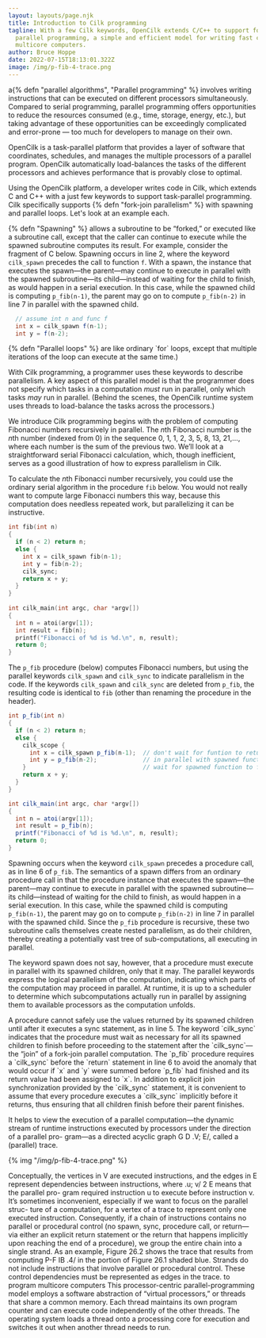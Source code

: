 ```yaml
---
layout: layouts/page.njk
title: Introduction to Cilk programming
tagline: With a few Cilk keywords, OpenCilk extends C/C++ to support fork-join
  parallel programming, a simple and efficient model for writing fast code for
  multicore computers.
author: Bruce Hoppe
date: 2022-07-15T18:13:01.322Z
image: /img/p-fib-4-trace.png
---
```

a{% defn "parallel algorithms", "Parallel programming" %} involves writing instructions that can be executed on different processors simultaneously. Compared to serial programming, parallel programming offers opportunities to reduce the resources consumed (e.g., time, storage, energy, etc.), but taking advantage of these opportunities can be exceedingly complicated and error-prone &mdash; too much for developers to manage on their own. 

OpenCilk is a task-parallel platform that provides a layer of software that coordinates, schedules, and manages the multiple processors of a parallel program. OpenCilk automatically load-balances the tasks of the different processors and achieves performance that is provably close to optimal.

Using the OpenCilk platform, a developer writes code in Cilk, which extends C and C++ with a just few keywords to support task-parallel programming. Cilk specifically supports {% defn "fork-join parallelism" %} with spawning and parallel loops. Let's look at an example each.

{% defn "Spawning" %} allows a subroutine to be “forked,” or executed like a subroutine call, except that the caller can continue to execute while the spawned subroutine computes its result. For example, consider the fragment of C below. 
Spawning occurs in line 2, where the keyword `cilk_spawn` precedes the call to function `f`.
With a spawn, the instance that executes the spawn—the parent—may continue
to execute in parallel with the spawned subroutine—its child—instead of waiting
for the child to finish, as would happen in a serial execution. In this case, while
the spawned child is computing `p_fib(n-1)`, the parent may go on to compute
`p_fib(n-2)` in line 7 in parallel with the spawned child.

```c#
  // assume int n and func f
  int x = cilk_spawn f(n-1);
  int y = f(n-2);
```

{% defn "Parallel loops" %} are like ordinary \`for\` loops, except that multiple iterations of the loop can execute at the same time.)

With Cilk programming, a programmer uses these keywords to describe
parallelism. A key aspect of this parallel model is that the programmer does not specify
which tasks in a computation *must* run in parallel, only which tasks *may* run in
parallel. (Behind the scenes, the OpenCilk runtime system uses threads to load-balance the tasks across the processors.)

We introduce Cilk programming begins with the problem of computing
Fibonacci numbers recursively in parallel. 
The $n$th Fibonacci number is the $n$th number (indexed from 0) in the sequence 0, 1, 1, 2, 3, 5, 8, 13, 21,…, where each number is the sum of the previous two. 
We’ll look at a straightforward serial
Fibonacci calculation, which, though inefficient, serves as a good illustration of
how to express parallelism in Cilk.

To calculate the $n$th Fibonacci number recursively, you could use the ordinary serial algorithm in the procedure `fib` below. You would not really want to compute large Fibonacci numbers this way, because this computation does needless
repeated work, but parallelizing it can be instructive.

```c
int fib(int n)
{
  if (n < 2) return n;
  else {
    int x = cilk_spawn fib(n-1);
    int y = fib(n-2);
    cilk_sync;
    return x + y;
  }
}
	  	 
int cilk_main(int argc, char *argv[])
{
  int n = atoi(argv[1]);
  int result = fib(n);
  printf("Fibonacci of %d is %d.\n", n, result);
  return 0;
}
```

The `p_fib` procedure (below) computes Fibonacci numbers, but using the
parallel keywords `cilk_spawn` and `cilk_sync` to indicate parallelism in the code.
If the keywords `cilk_spawn` and `cilk_sync` are deleted from `p_fib`, the resulting code is identical to `fib` (other than renaming the procedure in the header).

```c#
int p_fib(int n)
{
  if (n < 2) return n;
  else {
    cilk_scope {
      int x = cilk_spawn p_fib(n-1);  // don't wait for funtion to return
      int y = p_fib(n-2);             // in parallel with spawned function
    }                                 // wait for spawned function to finish
    return x + y;
  }
}

int cilk_main(int argc, char *argv[])
{
  int n = atoi(argv[1]);
  int result = p_fib(n);
  printf("Fibonacci of %d is %d.\n", n, result);
  return 0;
}
```

Spawning occurs when the keyword `cilk_spawn` precedes a procedure call, as in line 6
of `p_fib`. The semantics of a spawn differs from an ordinary procedure call in
that the procedure instance that executes the spawn—the parent—may continue
to execute in parallel with the spawned subroutine—its child—instead of waiting
for the child to finish, as would happen in a serial execution. In this case, while
the spawned child is computing `p_fib(n-1)`, the parent may go on to compute
`p_fib(n-2)` in line 7 in parallel with the spawned child. 
Since the `p_fib` procedure
is recursive, these two subroutine calls themselves create nested parallelism, as
do their children, thereby creating a potentially vast tree of sub-computations, all
executing in parallel.

The keyword spawn does not say, however, that a procedure must execute in
parallel with its spawned children, only that it may. The parallel keywords express
the logical parallelism of the computation, indicating which parts of the computation may proceed in parallel. At runtime, it is up to a scheduler to determine
which subcomputations actually run in parallel by assigning them to available 
processors as the computation unfolds. 

A procedure cannot safely use the values returned by its spawned children until after it executes a sync statement, as in line 5. The keyword \`cilk_sync\` indicates
that the procedure must wait as necessary for all its spawned children to finish 
before proceeding to the statement after the \`cilk_sync\`—the “join” of a fork-join parallel
computation. The \`p_fib\` procedure requires a \`cilk_sync\` before the \`return\` statement
in line 6 to avoid the anomaly that would occur if \`x\` and \`y\` were summed before
\`p_fib\` had finished and its return value had been assigned to \`x\`. In addition
to explicit join synchronization provided by the \`cilk_sync\` statement, it is convenient
to assume that every procedure executes a \`cilk_sync\` implicitly before it returns, thus
ensuring that all children finish before their parent finishes.

It helps to view the execution of a parallel computation—the dynamic stream of
runtime instructions executed by processors under the direction of a parallel pro-
gram—as a directed acyclic graph G D .V; E/, called a (parallel) trace.

{% img "/img/p-fib-4-trace.png" %}

Conceptually, the vertices in V are executed instructions, and the edges in E represent
dependencies between instructions, where .u; v/ 2 E means that the parallel pro-
gram required instruction u to execute before instruction v.
It’s sometimes inconvenient, especially if we want to focus on the parallel struc-
ture of a computation, for a vertex of a trace to represent only one executed instruction. Consequently, if a chain of instructions contains no parallel or procedural control (no spawn, sync, procedure call, or return—via either an explicit return statement or the return that happens implicitly upon reaching the end of a procedure), we group the entire chain into a single strand. As an example, Figure 26.2
shows the trace that results from computing P-F IB .4/ in the portion of Figure 26.1
shaded blue. Strands do not include instructions that involve parallel or procedural
control. These control dependencies must be represented as edges in the trace.
 to program multicore computers  This processor-centric parallel-programming model employs a software abstraction of “virtual
processors,” or threads that share a common memory. Each thread maintains its
own program counter and can execute code independently of the other threads. The
operating system loads a thread onto a processing core for execution and switches
it out when another thread needs to run.